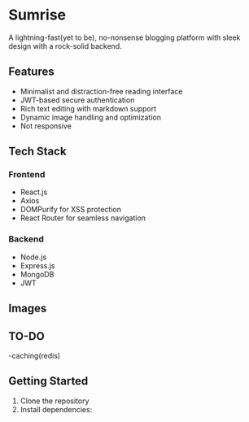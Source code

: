 # Sumrise

A lightning-fast(yet to be), no-nonsense blogging platform with sleek design with a rock-solid backend. 

## Features

- Minimalist and distraction-free reading interface
- JWT-based secure authentication
- Rich text editing with markdown support
- Dynamic image handling and optimization
- Not responsive

## Tech Stack

### Frontend
- React.js 
- Axios 
- DOMPurify for XSS protection
- React Router for seamless navigation

### Backend
- Node.js 
- Express.js 
- MongoDB 
- JWT 

## Images


## TO-DO
-caching(redis)

## Getting Started

1. Clone the repository
2. Install dependencies:
